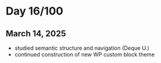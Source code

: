 # Day 16/100
## March 14, 2025

- studied semantic structure and navigation (Deque U.)
- continued construction of new WP custom block theme